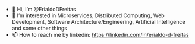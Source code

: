 - 👋 Hi, I’m @ErialdoDFreitas
- 👀 I’m interested in Microservices, Distributed Computing, Web Development, Software Architecture/Engineering, Artificial Intelligence and some other things
- 📫 How to reach me by linkedin: https://linkedin.com/in/erialdo-d-freitas 

<!---
ErialdoDFreitas/ErialdoDFreitas is a ✨ special ✨ repository because its `README.md` (this file) appears on your GitHub profile.
You can click the Preview link to take a look at your changes.
--->
